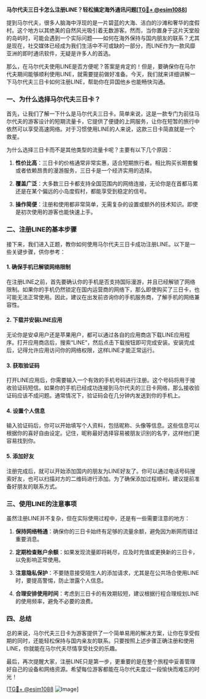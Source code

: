 **马尔代夫三日卡怎么注册LINE？轻松搞定海外通讯问题[[TG💪+ @esim1088](https://t.me/s/esim1088)]**

提到马尔代夫，很多人脑海中浮现的是一片碧蓝的大海、洁白的沙滩和奢华的度假村。这个地方以其绝美的自然风光吸引着无数游客。然而，当你置身于这片天堂般的岛屿时，可能会遇到一个实际问题——如何在海外保持与国内朋友的联系？尤其是现在，社交媒体已经成为我们生活中不可或缺的一部分，而LINE作为一款风靡亚洲的即时通讯软件，无疑是许多人的首选。

那么，在马尔代夫使用LINE是否方便呢？答案是肯定的！但是，要确保你在马尔代夫期间能够顺利使用LINE，就需要提前做好准备。今天，我们就来详细讲解一下马尔代夫三日卡如何注册LINE，帮助你在异国他乡也能畅快沟通。

### 一、为什么选择马尔代夫三日卡？

首先，让我们了解一下什么是马尔代夫三日卡。简单来说，这是一款专门为前往马尔代夫的游客设计的短期流量卡，它提供了便捷的上网服务，让你在短暂的旅行中依然可以享受高速网络。对于习惯使用LINE的人来说，这款三日卡简直就是一个救星。

为什么选择三日卡而不是其他类型的流量卡呢？主要有以下几个原因：

1. **性价比高**：三日卡的价格通常非常实惠，适合短期旅行者。相比购买长期套餐或者依赖昂贵的漫游服务，三日卡是一个经济实用的选择。
   
2. **覆盖广泛**：大多数三日卡都支持全国范围内的网络连接，无论你是在首都马累还是在某个偏远的小岛度假村，都能享受到稳定的信号。

3. **操作简便**：注册和使用都非常简单，无需复杂的设置或额外的技术知识。即使是初次使用的游客也能快速上手。

### 二、注册LINE的基本步骤

接下来，我们进入正题，教你如何使用马尔代夫三日卡成功注册LINE。以下是一些关键步骤，供你参考：

#### 1. 确保手机已解锁网络限制

在注册LINE之前，首先要确认你的手机是否支持国际漫游，并且已经解锁了网络限制。如果你的手机仍然锁定在国内运营商的网络下，那么即使购买了三日卡，也可能无法正常使用。因此，建议在出发前咨询你的手机服务商，了解手机的网络兼容性。

#### 2. 下载并安装LINE应用

无论你是安卓用户还是苹果用户，都可以通过各自的应用商店下载LINE应用程序。打开应用商店后，搜索“LINE”，然后点击下载按钮即可完成安装。安装完成后，记得允许应用访问你的网络权限，这样LINE才能正常运行。

#### 3. 获取验证码

打开LINE应用后，你需要输入一个有效的手机号码进行注册。这个号码将用于接收验证码短信。如果你的手机已经成功连接到马尔代夫的三日卡网络，那么接收验证码应该不成问题。通常情况下，验证码会在几分钟内发送到你的手机上。

#### 4. 设置个人信息

输入验证码后，你可以开始填写个人资料，包括昵称、头像等信息。这些信息可以根据你的喜好自由设定。记住，昵称最好选择容易被朋友识别的名字，这样他们更容易找到你。

#### 5. 添加好友

注册完成后，就可以开始添加国内的朋友为LINE好友了。你可以通过电话号码搜索好友，也可以扫描对方的二维码进行添加。为了确保添加过程顺利，建议提前准备好朋友的联系方式。

### 三、使用LINE的注意事项

虽然注册LINE并不复杂，但在实际使用过程中，还是有一些需要注意的地方：

1. **保持网络畅通**：确保你的三日卡始终有足够的流量余额，避免因为断网而错过重要消息。

2. **定期检查账户余额**：如果发现流量即将耗尽，应及时充值或更换新的三日卡，以免影响正常使用。

3. **注意隐私保护**：不要随意接受陌生人的添加请求，尤其是在公共场合使用LINE时，要提高警惕，防止泄露个人信息。

4. **合理安排使用时间**：考虑到三日卡的有效期较短，建议根据行程合理规划LINE的使用频率，避免不必要的浪费。

### 四、总结

总的来说，马尔代夫三日卡为游客提供了一个简单易用的解决方案，让你在享受假期的同时，还能轻松保持与国内亲友的联系。只要按照上述步骤正确注册和使用LINE，你就能在马尔代夫尽情享受社交的乐趣。

最后，再次提醒大家，注册LINE只是第一步，更重要的是在整个旅程中妥善管理好自己的设备和网络资源。希望每位游客都能在马尔代夫度过一段愉快而难忘的时光！

[[TG💪+ @esim1088](https://t.me/s/esim1088) ![Image](https://i.postimg.cc/4NQfJmqS/Snipaste-2025-05-13-00-14-12.png)]